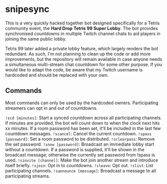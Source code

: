 # snipesync
This is a very quickly hacked together bot designed specifically for a Tetris community event, the **Hard Drop Tetris 99 Super Lobby**. The bot provides synchronised countdowns in multiple Twitch channel chats to aid players in joining the same public lobby.

Tetris 99 later added a private lobby feature, which largely renders the bot redundant. As such, I'm not planning to clean up the code or add more improvements, but the repository will remain available in case anyone needs a simultaneous multi-stream chat countdown for some other purpose. If you would like to adapt the code, be aware that my Twitch username is hardcoded and should be replaced with your own.

## Commands
Most commands can only be used by the hardcoded owners. Participating streamers can opt in and out of countdowns.

`!scd [minutes]`: Start a synced countdown across all participating channels. If minutes are provided, the bot will count down to when the clock next hits xx minutes. If a room password has been set, it'll be included in the last few countdown messages.
`!scancel`: Cancel the current countdown.
`!spass [password]`: Set a room password to be distributed.
`!sclearpass`: Remove the set password.
`!snow [password]`: Broadcast an immediate lobby start without a countdown. If a password is supplied, it'll be shown in the broadcast message; otherwise the currently set password from !spass is used.
`!sinvite [channel]`: Make the bot join another stream and introduce itself briefly.
`!sjoin`: Opt in to countdowns.
`!sleave`: Opt out.
`!slist`: List participating channels.
`!sannounce [message]`: Broadcast a message to all participating streams.
